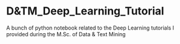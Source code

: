 # D&TM_Deep_Learning_Tutorial
A bunch of python notebook related to the Deep Learning tutorials I provided during the M.Sc. of Data &amp; Text Mining
